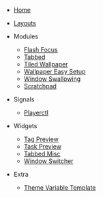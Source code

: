 - [Home](home.md)

- [Layouts](layouts/layout.md)

- Modules

  - [Flash Focus](module/flash.md)
  - [Tabbed](module/tabbed.md)
  - [Tiled Wallpaper](module/twall.md)
  - [Wallpaper Easy Setup](module/wall.md)
  - [Window Swallowing](module/swal.md)
  - [Scratchpad](module/scratch.md)

- Signals

  - [Playerctl](signals/pctl.md)

- Widgets

  - [Tag Preview](widgets/tag_preview.md)
  - [Task Preview](widgets/task_preview.md)
  - [Tabbed Misc](widgets/tabbed_misc.md)
  - [Window Switcher](widgets/window_switcher.md)

- Extra

  - [Theme Variable Template](theme.md)
